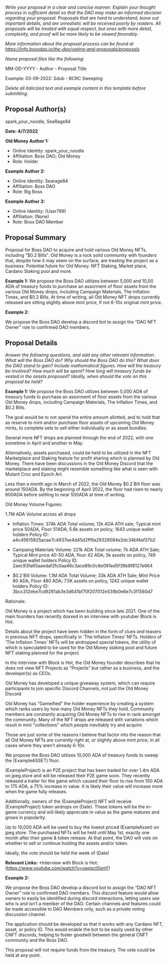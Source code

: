 *Write your proposal in a clear and concise manner. Explain your thought process in sufficient detail so that the DAO may make an informed decision regarding your proposal. Proposals that are hard to understand, leave out important details, and are unrealistic will be received poorly by readers. All proposals will be treated with equal respect, but ones with more detail, complexity, and proof will be more likely to be viewed favorably.*

*More information about the proposal process can be found at https://info.bossdao.io/the-dao/voting-and-proposals/proposals*

*Name proposal files like the following:*

MM-DD-YYYY - Author - Proposal Title

Example: 03-09-2022: Sdub - BCRC Sweeping

*Delete all italicized text and example content in this template before submitting.*

## Proposal Author(s)
spark_your_noodle,
SeaRage84

**Date: 4/7/2022**

**Old Money Author 1:**
* Online Identity: spark_your_noodle
* Affiliation: Boss DAO; Old Money
* Role: Holder

**Example Author 2:**
* Online Identity: Searage84
* Affiliation: Boss DAO
* Role: Big Boss

**Example Author 3:**
* Online Identity: (User789)
* Affiliation: (None)
* Role: Boss DAO Member

## Proposal Summary
Proposal for Boss DAO to acquire and hold various Old Money NFTs, including "$0.2 Bills". 
Old Money is a rock solid community with founders that, despite how it may seem on the surface, are treating the project as a business.
Potential future for Old Money: NFT Staking, Market place, Cardano Staking pool and more.

**Example 1:**
We propose the Boss DAO utilizes between 5,000 and 10,00 ADA of treasury funds to purchase an assorment of floor assets from the various Old Money drops, including Campaign Materials, The Inflation Times, and $0.2 Bills.
At time of writing, all Old Money NFT drops currently released are sitting slightly above mint price, if not 6-10x original mint price.

**Example 2:**

We propose the Boss DAO develop a discord bot to assign the “DAO NFT Owner” role to confirmed DAO members.


## Proposal Details
*Answer the following questions, and add any other relevant information.
What will the Boss DAO do?
Why should the Boss DAO do this? What does the DAO stand to gain? Include mathematical figures.
How will the treasury be involved? How much will be spent? How long will treasury funds be vested in the assets proposed?
Ideally, when should the vote on this proposal be held?*

**Example 1:**
We propose the Boss DAO utilizes between 5,000 ADA of treasury funds to purchase an assorment of floor assets from the various Old Money drops, including Campaign Materials, The Inflation Times, and $0.2 Bills.

The goal would be to not spend the entire amount allotted, and to hold that as reserve to mint and/or purchase floor assets of upcoming Old Money mints, to complete sets to sell either individually or as asset bundles.

Several more NFT drops are planned through the end of 2022, with one sometime in April and another in May.

Alternatively, assets purchased, could be held to be utilized in the NFT Marketplace and Staking feature for profit sharing which is planned by Old Money. 
There have been discussions in the Old Money Discord that the marketplace and staking might resemble something like what is seen with Mutant Croc and Epoch Art.

Less than a month ago in March of 2022, the Old Money $0.2 Bill floor was around 150ADA. 
By the beginning of April 2022, the floor had risen to nearly 600ADA before settling to near 500ADA at time of writing.


Old Money Volume Figures:

1.7M ADA Volume across all drops
- Inflation Times: 374k ADA Total volume; 12k ADA ATH sale; Typical mint price 50ADA, Floor 51ADA; 5.6k assets on policy, 1643 unique wallet holders
  Policy ID: a4c45615825acae7c4937ee4d45d2ff9a29328084e2dc34bf4af37b2
  
- Campaing Materials Volume: 221k ADA Total volume; 7k ADA ATH Sale; Typical Mint price 40-50 ADA, floor 42 ADA; 5k assets on policy, 749 unique wallet holders
Policy ID: 2aec93fa65aaedaf2fc0aa46c3ace89c0c8e091ed5f39b8f8127e664

- $0.2 Bill Volume: 1.1M ADA Total Volume; 33k ADA ATH Sale; Mint Price 80 ADA, Floor 480 ADA; 7.5K assets on policy, 1242 unique wallet holders
Policy ID: 3bcc312ebe7cd9281ab3e3d641bf70f207012e539b0e6e7c3f1560d7


Rationale:

Old Money is a project which has been building since late 2021. One of the main founders has recently doxxed in an interview with youtuber Block is Hot. 

Details about the project have been hidden in the form of clues and teasers in previous NFT drops, specifically in 'The Inflation Times' NFTs. 
Holders of 'The Inflation Times' NFTs will be airdropped special tokens, the utility of which is speculated to be used for the Old Money staking pool and future NFT staking planned for the project.

In the interview with Block is Hot, the Old Money founder describes that he does not view NFT Projects as "Projects" but rather as a business, and the developer(s) as CEOs.

Old Money has developed a unique giveaway system, which can require participants to join specific Discord Channels, not just the Old Money Discord

Old Money has "Gameified" the holder experience by creating a system which ranks users by how many Old Money NFTs they hold. 
Community members are constantly acquiring Old Money NFTs to rise in rank amongst the community. 
Many of the NFT drops are released with variations which result in mini "collections" which people inevitably try and acquire.

Those are just some of the reasons I believe that factor into the reason that all Old Money NFTs are currently right at, or slightly above mint price, in all cases where they aren't already 6-10x


We propose the Boss DAO utilizes 10,000 ADA of treasury funds to sweep the (ExampleASSET) floor. 

(ExampleProject) is an P2E project that has been traded for over 1.4m ADA on jpeg.store and will be released their P2E game soon. They recently released a trailer for the game which caused their floor to rise from 100 ADA to 175 ADA, a 75% increase in value. It is likely their value will increase more when the game fully releases.

Additionally, owners of the (ExampleProject) NFT will receive (ExampleProject) token airdrops on (Date). These tokens will be the in-game currency and will likely appreciate in value as the game matures and grows in popularity.

Up to 10,000 ADA will be used to buy the lowest priced (ExampleAsset) on jpeg.store. The purchased NFTs will be held until May 1st, exactly one month after their game & token release. At that point, the DAO will vote on whether to sell or continue holding the assets and/or token.
    
Ideally, the vote should be held the week of (Date)

**Relevant Links:**
*Interview with Block is Hot: (https://www.youtube.com/watch?v=vaqisctSsmY)



**Example 2:**

We propose the Boss DAO develop a discord bot to assign the “DAO NFT Owner” role to confirmed DAO members.
This discord feature would allow owners to easily be identified during discord interactions, letting users see who is and isn’t a member of the DAO. Certain channels and features could be made accessible to DAO Members only, such as a private voting discussion channel.

The application should be developed so that it works with any Cardano NFT, asset, or policy ID. This would enable the bot to be easily used by other CNFT discords, helping to foster goodwill between the general CNFT community and the Boss DAO.

This proposal will not require funds from the treasury. The vote could be held at any point.
